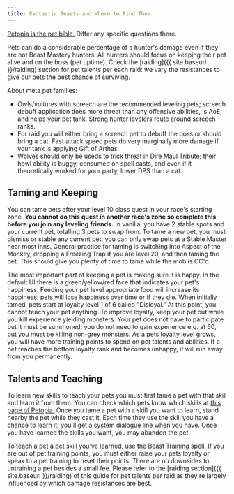 ```yaml
---
title: Fantastic Beasts and Where to Find Them
---
```


[Petopia is the pet bible.](https://www.wow-petopia.com/classic/)  Differ any specific questions there.

Pets can do a considerable percentage of a hunter's damage even if they are not Beast Mastery hunters.  All hunters should focus on keeping their pet alive and on the boss (pet uptime).  Check the [raiding]({{ site.baseurl }}/raiding) section for pet talents per each raid: we vary the resistances to give our pets the best chance of surviving.

About meta pet families:
- Owls/vultures with screech are the recommended leveling pets; screech debuff application does more threat than any offensive abilities, is AoE, and helps your pet tank.  Strong hunter levelers route around screech ranks.
- For raid you will either bring a screech pet to debuff the boss or should bring a cat.  Fast attack speed pets do very marginally more damage if your tank is applying Gift of Arthas.
- Wolves should only be useds to trick threat in Dire Maul Tribute; their howl ability is buggy, consumed on spell casts, and even if it theoretically worked for your party, lower DPS than a cat.

## Taming and Keeping

You can tame pets after your level 10 class quest in your race's starting zone.  **You cannot do this quest in another race's zone so complete this before you join any leveling friends.**  In vanilla, you have 2 stable spots and your current pet, totalling 3 pets to swap from.  To tame a new pet, you must dismiss or stable any current pet; you can only swap pets at a Stable Master near most Inns.  General practice for taming is switching into Aspect of the Monkey, dropping a Freezing Trap if you are level 20, and then taming the pet.  This should give you plenty of time to tame while the mob is CC'd.

The most important part of keeping a pet is making sure it is happy.  In the default UI there is a green/yellow/red face that indicates your pet's happiness.  Feeding your pet level appropriate food will increase its happiness; pets will lose happiness over time or if they die.  When initially tamed, pets start at loyalty level 1 of 6 called "Disloyal."  At this point, you cannot teach your pet anything.  To improve loyalty, keep your pet out while you kill experience yielding monsters.  Your pet does not have to participate but it must be summoned; you do not need to gain experience e.g. at 60, but you must be killing non-grey monsters.  As a pets loyalty level grows, you will have more training points to spend on pet talents and abilities.  If a pet reaches the bottom loyalty rank and becomes unhappy, it will run away from you permanently.

## Talents and Teaching

To learn new skills to teach your pets you must first tame a pet with that skill and learn it from them.  You can check which pets know which skills at [this page of Petopia.](https://www.wow-petopia.com/classic/abilities.php)  Once you tame a pet with a skill you want to learn, stand nearby the pet while they cast it.  Each time they use the skill you have a chance to learn it; you'll get a system dialogue line when you have.  Once you have learned the skills you want, you may abandon the pet.

To teach a pet a pet skill you've learned, use the Beast Training spell.  If you are out of pet training points, you must either raise your pets loyalty or speak to a pet training to reset their points.  There are no downsides to untraining a pet besides a small fee.  Please refer to the [raiding section]({{ site.baseurl }}/raiding) of this guide for pet talents per raid as they're largely influenced by which damage resistances are best.